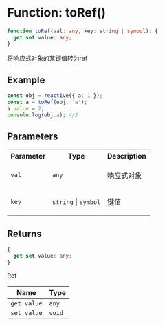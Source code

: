 # Function: toRef()

```ts
function toRef(val: any, key: string | symbol): {
  get set value: any;
}
```

将响应式对象的某键值转为ref

## Example

```ts
const obj = reactive({ a: 1 });
const a = toRef(obj, 'a');
a.value = 2;
console.log(obj.a); //2
```

## Parameters

<table>
<tr>
<th>Parameter</th>
<th>Type</th>
<th>Description</th>
</tr>
<tr>
<td>

`val`

</td>
<td>

`any`

</td>
<td>

响应式对象

</td>
</tr>
<tr>
<td>

`key`

</td>
<td>

`string` \| `symbol`

</td>
<td>

键值

</td>
</tr>
</table>

## Returns

```ts
{
  get set value: any;
}
```

Ref

| Name | Type |
| ------ | ------ |
| `get value` | `any` |
| `set value` | `void` |
